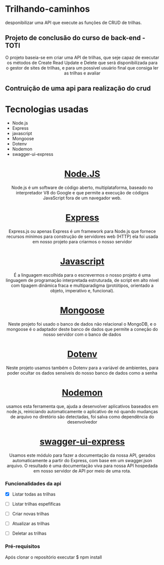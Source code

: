 # Trilhando-caminhos
desponibilizar uma API que execute as funções de CRUD de trilhas. 

## Projeto de conclusão do curso de back-end - TOTI
<p align="center">O projeto baseia-se em criar uma API de trilhas, que seje capaz de executar os métodos de 
Create Read Update e Delete que será disponibilizada para o gestor de sites de trilhas, e para um possível usuário final que consiga ler as trilhas e avaliar </p>

## Contruição de uma api para realização do crud

Tecnologias usadas
===================

<!--ts-->
  * Node.js
  * Express
  * javascript
  * Mongoose
  * Dotenv
  * Nodemon
  * swagger-ui-express
 <!--te-->
 
 <h1 align="center">
 <a href="https://pt.wikipedia.org/wiki/Node.js">Node.JS</a>
 </h1>
 
 <p align="center">Node.js é um software de código aberto, multiplataforma, baseado no interpretador V8 do Google e que permite a execução de códigos JavaScript fora de um navegador web.</p>
 
 <h1 align="center">
 <a href="https://pt.wikipedia.org/wiki/Express.js">Express</a>
 </h1>
 
 <p align="center">Express.js ou apenas Express é um framework para Node.js que fornece recursos mínimos para construção de servidores web (HTTP) 
ela foi usada em nosso projeto para criarmos o nosso servidor </p>

<h1 align="center">
 <a href="https://pt.wikipedia.org/wiki/JavaScript">Javascript</a>
 </h1>
 
 <p align="center">É a linguagem escolhida para o escrevermos o nosso projeto é uma linguagem de programação interpretada estruturada, de script em alto nível com tipagem dinâmica fraca e multiparadigma (protótipos, orientado a objeto, imperativo e, funcional).</p>
 
 <h1 align="center">
 <a href="https://mongoosejs.com/docs/documents.html">Mongoose</a>
 </h1>
 
 <p align="center">Neste projeto foi usado o banco de dados não relacional o MongoDB, e o mongoose é o adaptador deste banco de dados que permite a coneção do 
nosso servidor com o banco de dados</p>

<h1 align="center">
 <a href="https://www.npmjs.com/package/dotenv">Dotenv</a>
 </h1>
 
 <p align="center">Neste projeto usamos também o Dotenv para a variável de ambientes, para poder ocultar os dados sensíveis do nosso banco de dados como a senha</p>
 
<h1 align="center">
 <a href="https://www.npmjs.com/package/nodemon">Nodemon</a>
 </h1>
 
 <p align="center">usamos esta ferramenta que, ajuda a desenvolver aplicativos baseados em node.js, reiniciando automaticamente o aplicativo de nó quando mudanças de arquivo no diretório são detectadas, foi salva como dependência do desenvolvedor</p>
 
 <h1 align="center">
 <a href="https://www.npmjs.com/package/swagger-ui-express">swagger-ui-express</a>
</h1>

<p align="center">Usamos este módulo para fazer a documentação da nossa API, gerados automaticamente a partir do Express, com base em um swagger.json arquivo. O resultado é uma documentação viva para nossa API hospedada em nosso servidor de API por meio de uma rota.</p>
 
 ### Funcionalidades da api
  - [x] Listar todas as trilhas
  - [ ] Listar trilhas espefíficas
  - [ ] Criar novas trilhas
  - [ ] Atualizar as trilhas
  - [ ] Deletar as trilhas 


### Pré-requisitos
Após clonar o repositório executar
 $ npm install
